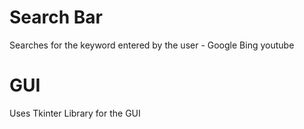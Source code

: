 # Search Bar
 Searches for the keyword entered by the user - Google Bing youtube 
# GUI
 Uses Tkinter Library for the GUI 
